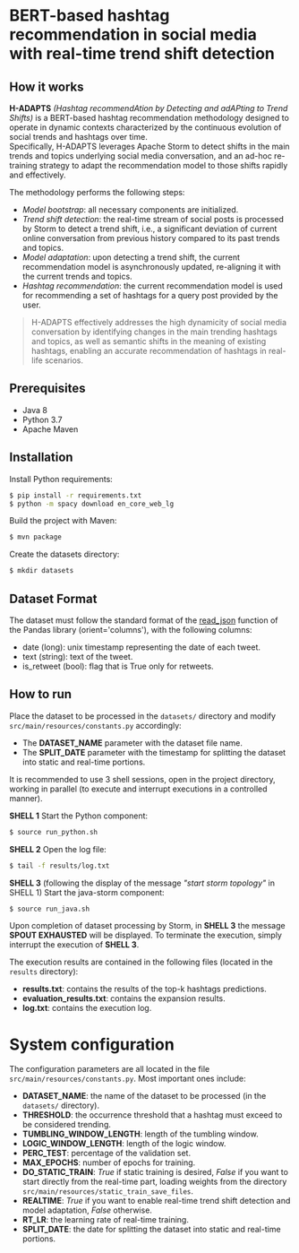 # BERT-based hashtag recommendation in social media with real-time trend shift detection

## How it works
**H-ADAPTS** *(Hashtag recommendAtion by Detecting and adAPting to Trend Shifts)* is a BERT-based hashtag recommendation methodology designed to operate in dynamic contexts characterized by the continuous evolution of social trends and hashtags over time.
</br>Specifically, H-ADAPTS leverages Apache Storm to detect shifts in the main trends and topics underlying social media conversation, and an ad-hoc re-training strategy to adapt the recommendation model to those shifts rapidly and effectively.

The methodology performs the following steps:
- *Model bootstrap*: all necessary components are initialized.
- *Trend shift detection*: the real-time stream of social posts is processed by Storm to detect a trend shift, i.e., a significant deviation of current online conversation from previous history compared to its past trends and topics.
- *Model adaptation*: upon detecting a trend shift, the current recommendation model is asynchronously updated, re-aligning it with the current trends and topics.
- *Hashtag recommendation*: the current recommendation model is used for recommending a set of hashtags for a query post provided by the user.

> H-ADAPTS effectively addresses the high dynamicity of social media conversation by identifying changes in the main trending hashtags and topics, as well as semantic shifts in the meaning of existing hashtags, enabling an accurate recommendation of hashtags in real-life scenarios.

## Prerequisites
- Java 8
- Python 3.7
- Apache Maven

## Installation
Install Python requirements:
```bash
$ pip install -r requirements.txt
$ python -m spacy download en_core_web_lg
```
Build the project with Maven:
```bash
$ mvn package
```
Create the datasets directory:
```bash
$ mkdir datasets
```

## Dataset Format
The dataset must follow the standard format of the [read_json](https://pandas.pydata.org/pandas-docs/version/1.1.3/reference/api/pandas.read_json.html) function of the Pandas library (orient='columns'), with the following columns:
- date (long): unix timestamp representing the date of each tweet.
- text (string): text of the tweet.
- is_retweet (bool): flag that is True only for retweets.

## How to run
Place the dataset to be processed in the ```datasets/``` directory and modify ```src/main/resources/constants.py``` accordingly:
- The **DATASET_NAME** parameter with the dataset file name.
- The **SPLIT_DATE** parameter with the timestamp for splitting the dataset into static and real-time portions.

It is recommended to use 3 shell sessions, open in the project directory, working in parallel (to execute and interrupt executions in a controlled manner).

**SHELL 1**
Start the Python component:
```bash
$ source run_python.sh
```

**SHELL 2**
Open the log file:
```bash
$ tail -f results/log.txt
```

**SHELL 3** (following the display of the message *"start storm topology"* in SHELL 1)
Start the java-storm component:
```bash
$ source run_java.sh
```

Upon completion of dataset processing by Storm, in **SHELL 3** the message **SPOUT EXHAUSTED** will be displayed.
To terminate the execution, simply interrupt the execution of **SHELL 3**.

The execution results are contained in the following files (located in the ```results``` directory):
- **results.txt**: contains the results of the top-k hashtags predictions.
- **evaluation_results.txt**: contains the expansion results.
- **log.txt**: contains the execution log.

# System configuration
The configuration parameters are all located in the file ```src/main/resources/constants.py```. Most important ones include:
- **DATASET_NAME**: the name of the dataset to be processed (in the ```datasets/``` directory).
- **THRESHOLD**: the occurrence threshold that a hashtag must exceed to be considered trending.
- **TUMBLING_WINDOW_LENGTH**: length of the tumbling window.
- **LOGIC_WINDOW_LENGTH**: length of the logic window.
- **PERC_TEST**: percentage of the validation set.
- **MAX_EPOCHS**: number of epochs for training.
- **DO_STATIC_TRAIN**: *True* if static training is desired, *False* if you want to start directly from the real-time part, loading weights from the directory ```src/main/resources/static_train_save_files```.
- **REALTIME**: *True* if you want to enable real-time trend shift detection and model adaptation, *False* otherwise.
- **RT_LR**: the learning rate of real-time training.
- **SPLIT_DATE**: the date for splitting the dataset into static and real-time portions.
